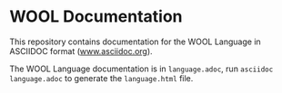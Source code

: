 # WOOL Documentation
This repository contains documentation for the WOOL Language in ASCIIDOC format (www.asciidoc.org).

The WOOL Language documentation is in `language.adoc`, run `asciidoc language.adoc` to generate the `language.html` file.
